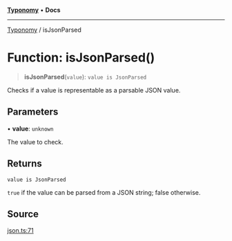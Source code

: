 [**Typonomy**](../README.md) • **Docs**

***

[Typonomy](../globals.md) / isJsonParsed

# Function: isJsonParsed()

> **isJsonParsed**(`value`): `value is JsonParsed`

Checks if a value is representable as a parsable JSON value.

## Parameters

• **value**: `unknown`

The value to check.

## Returns

`value is JsonParsed`

`true` if the value can be parsed from a JSON string; false otherwise.

## Source

[json.ts:71](https://github.com/softcraft-development/typonomy/blob/1c47fc13034f4e53267c72ada03a418616dc092e/src/json.ts#L71)
